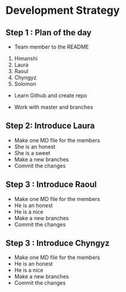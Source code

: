 # Development Strategy

## Step 1 : Plan of the day  

* Team member to the README

1. Himanshi
2. Laura
3. Raoul
4. Chyngyz
5. Solomon

* Learn Github and create repo

* Work with master and branches

## Step 2: Introduce Laura

* Make one MD file for the members
* She is an honest
* She is a sweet
* Make a new branches
* Commit the changes

## Step 3 : Introduce Raoul

* Make one MD file for the members
* He is an honest
* He is a nice
* Make a new branches
* Commit the changes

## Step 3 : Introduce Chyngyz

* Make one MD file for the members
* He is an honest
* He is a nice
* Make a new branches
* Commit the changes
